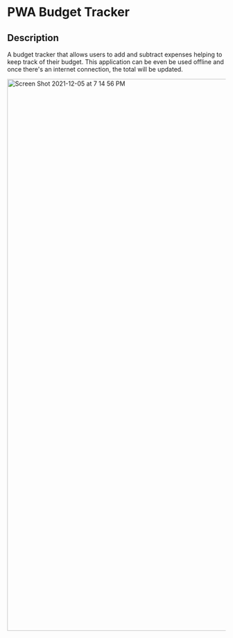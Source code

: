 # PWA Budget Tracker

## Description

A budget tracker that allows users to add and subtract expenses helping to keep track of their budget. This application can be even be used offline and once there's an internet connection, the total will be updated.

<img width="1269" alt="Screen Shot 2021-12-05 at 7 14 56 PM" src="https://user-images.githubusercontent.com/86693696/144777402-ffbf7c22-ccc9-4f3a-a934-9fe503501962.png">
